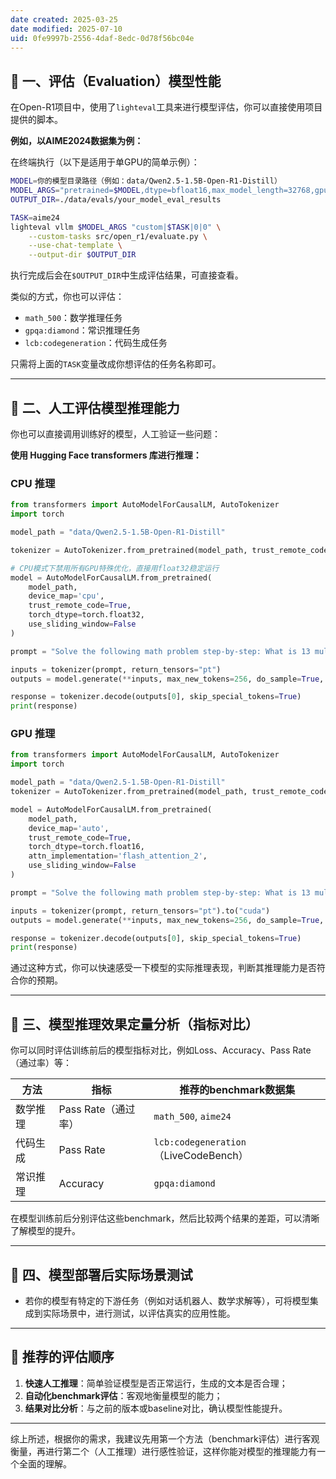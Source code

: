 ```yaml
---
date created: 2025-03-25
date modified: 2025-07-10
uid: 0fe9997b-2556-4daf-8edc-0d78f56bc04e
---
```

## 📌 一、评估（Evaluation）模型性能

在Open-R1项目中，使用了`lighteval`工具来进行模型评估，你可以直接使用项目提供的脚本。

**例如，以AIME2024数据集为例：**

在终端执行（以下是适用于单GPU的简单示例）：

```bash
MODEL=你的模型目录路径（例如：data/Qwen2.5-1.5B-Open-R1-Distill）
MODEL_ARGS="pretrained=$MODEL,dtype=bfloat16,max_model_length=32768,gpu_memory_utilization=0.8,generation_parameters={max_new_tokens:32768,temperature:0.6,top_p:0.95}"
OUTPUT_DIR=./data/evals/your_model_eval_results

TASK=aime24
lighteval vllm $MODEL_ARGS "custom|$TASK|0|0" \
    --custom-tasks src/open_r1/evaluate.py \
    --use-chat-template \
    --output-dir $OUTPUT_DIR
```

执行完成后会在`$OUTPUT_DIR`中生成评估结果，可直接查看。

类似的方式，你也可以评估：

- `math_500`：数学推理任务
- `gpqa:diamond`：常识推理任务
- `lcb:codegeneration`：代码生成任务

只需将上面的`TASK`变量改成你想评估的任务名称即可。

---

## 📌 二、人工评估模型推理能力

你也可以直接调用训练好的模型，人工验证一些问题：

**使用 Hugging Face transformers 库进行推理：**

### CPU 推理

```python
from transformers import AutoModelForCausalLM, AutoTokenizer
import torch

model_path = "data/Qwen2.5-1.5B-Open-R1-Distill"

tokenizer = AutoTokenizer.from_pretrained(model_path, trust_remote_code=True)

# CPU模式下禁用所有GPU特殊优化，直接用float32稳定运行
model = AutoModelForCausalLM.from_pretrained(
    model_path,
    device_map='cpu',
    trust_remote_code=True,
    torch_dtype=torch.float32,
    use_sliding_window=False
)

prompt = "Solve the following math problem step-by-step: What is 13 multiplied by 15?"

inputs = tokenizer(prompt, return_tensors="pt")
outputs = model.generate(**inputs, max_new_tokens=256, do_sample=True, temperature=0.7)

response = tokenizer.decode(outputs[0], skip_special_tokens=True)
print(response)


```

### GPU 推理

```python
from transformers import AutoModelForCausalLM, AutoTokenizer
import torch

model_path = "data/Qwen2.5-1.5B-Open-R1-Distill"
tokenizer = AutoTokenizer.from_pretrained(model_path, trust_remote_code=True)

model = AutoModelForCausalLM.from_pretrained(
    model_path,
    device_map='auto',
    trust_remote_code=True,
    torch_dtype=torch.float16,
    attn_implementation='flash_attention_2',
    use_sliding_window=False
)

prompt = "Solve the following math problem step-by-step: What is 13 multiplied by 15?"

inputs = tokenizer(prompt, return_tensors="pt").to("cuda")
outputs = model.generate(**inputs, max_new_tokens=256, do_sample=True, temperature=0.7)

response = tokenizer.decode(outputs[0], skip_special_tokens=True)
print(response)

```

通过这种方式，你可以快速感受一下模型的实际推理表现，判断其推理能力是否符合你的预期。

---

## 📌 三、模型推理效果定量分析（指标对比）

你可以同时评估训练前后的模型指标对比，例如Loss、Accuracy、Pass Rate（通过率）等：

|方法|指标|推荐的benchmark数据集|
|---|---|---|
|数学推理|Pass Rate（通过率）|`math_500`, `aime24`|
|代码生成|Pass Rate|`lcb:codegeneration`（LiveCodeBench）|
|常识推理|Accuracy|`gpqa:diamond`|

在模型训练前后分别评估这些benchmark，然后比较两个结果的差距，可以清晰了解模型的提升。

---

## 📌 四、模型部署后实际场景测试

- 若你的模型有特定的下游任务（例如对话机器人、数学求解等），可将模型集成到实际场景中，进行测试，以评估真实的应用性能。

---

## 🌟 推荐的评估顺序

1. **快速人工推理**：简单验证模型是否正常运行，生成的文本是否合理；
2. **自动化benchmark评估**：客观地衡量模型的能力；
3. **结果对比分析**：与之前的版本或baseline对比，确认模型性能提升。

---

综上所述，根据你的需求，我建议先用第一个方法（benchmark评估）进行客观衡量，再进行第二个（人工推理）进行感性验证，这样你能对模型的推理能力有一个全面的理解。
